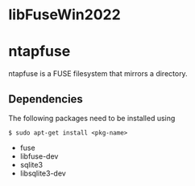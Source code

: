 # libFuseWin2022

# ntapfuse

ntapfuse is a FUSE filesystem that mirrors a directory.

## Dependencies

The following packages need to be installed using

    $ sudo apt-get install <pkg-name>
* fuse
* libfuse-dev
* sqlite3
* libsqlite3-dev
